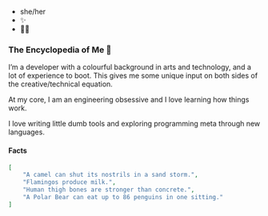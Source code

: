 * she/her
* ✨
* 🏳️‍🌈

### The Encyclopedia of Me 👋

I’m a developer with a colourful background in arts and technology, and a lot of experience to boot. 
This gives me some unique input on both sides of the creative/technical equation. 

At my core, I am an engineering obsessive and I love learning how things work.

I love writing little dumb tools and exploring programming meta through new languages. 

#### Facts
```json
[
    "A camel can shut its nostrils in a sand storm.",
    "Flamingos produce milk.",
    "Human thigh bones are stronger than concrete.",
    "A Polar Bear can eat up to 86 penguins in one sitting."
]
```
